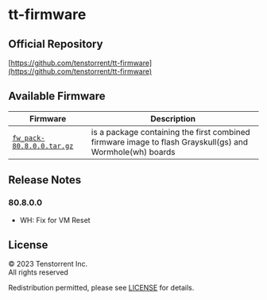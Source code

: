 # tt-firmware

## Official Repository
[https://github.com/tenstorrent/tt-firmware](https://github.com/tenstorrent/tt-firmware)

## Available Firmware

| Firmware | Description |
| --- | --- |
| [`fw_pack-80.8.0.0.tar.gz`](fw_pack-80.8.0.0.tar.gz) | is a package containing the first combined firmware image to flash Grayskull(gs) and Wormhole(wh) boards|

## Release Notes

### 80.8.0.0
- WH: Fix for VM Reset

## License
© 2023 Tenstorrent Inc.<br/>
All rights reserved

Redistribution permitted, please see [LICENSE](LICENSE) for details.
